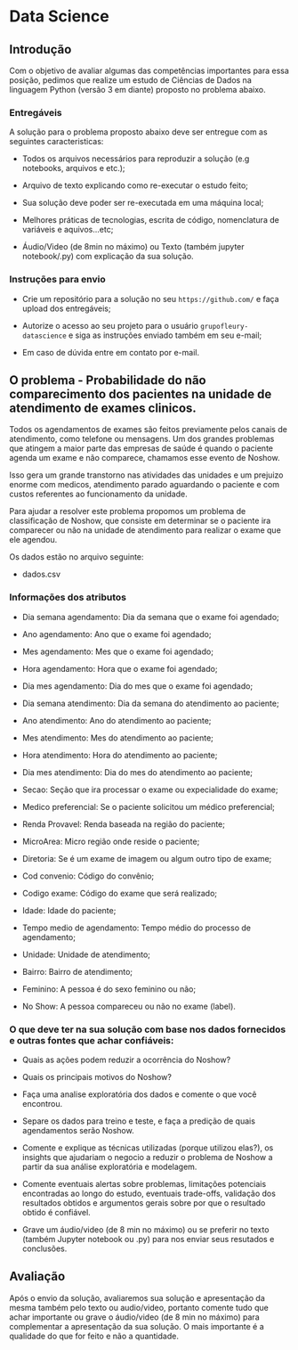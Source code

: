 # Data Science

## Introdução

Com o objetivo de avaliar algumas das competências importantes para essa posição, pedimos que realize um estudo de Ciências de Dados na linguagem Python (versão 3 em diante) proposto no problema abaixo.

### Entregáveis

A solução para o problema proposto abaixo deve ser entregue com as seguintes caracteristicas:

- Todos os arquivos necessários para reproduzir a solução (e.g notebooks, arquivos e etc.);

- Arquivo de texto explicando como re-executar o estudo feito;

- Sua solução deve poder ser re-executada em uma máquina local;

- Melhores práticas de tecnologias, escrita de código, nomenclatura de variáveis e aquivos...etc;

- Áudio/Video (de 8min no máximo) ou Texto (também jupyter notebook/.py) com explicação da sua solução.

### Instruções para envio

 - Crie um repositório para a solução no seu ```https://github.com/``` e faça upload dos entregáveis;

 - Autorize o acesso ao seu projeto para o usuário ```grupofleury-datascience``` e siga as instruções enviado também em seu e-mail;

 - Em caso de dúvida entre em contato por e-mail.


## O problema - Probabilidade do não comparecimento dos pacientes na unidade de atendimento de exames clinicos.

Todos os agendamentos de exames são feitos previamente pelos canais de atendimento, como telefone ou mensagens. Um dos grandes problemas que atingem a maior parte das empresas de saúde é quando o paciente agenda um exame e não comparece, chamamos esse evento de Noshow.

Isso gera um grande transtorno nas atividades das unidades e um prejuizo enorme com medicos, atendimento parado aguardando o paciente e com custos referentes ao funcionamento da unidade.

Para ajudar a resolver este problema propomos um problema de classificação de Noshow, que consiste em determinar se o paciente ira comparecer ou não na unidade de atendimento para realizar o exame que ele agendou.

Os dados estão no arquivo seguinte:

- dados.csv

### Informações dos atributos

- Dia semana agendamento: Dia da semana que o exame foi agendado;

- Ano agendamento: Ano que o exame foi agendado;

- Mes agendamento: Mes que o exame foi agendado;

- Hora agendamento: Hora que o exame foi agendado;

- Dia mes agendamento: Dia do mes que o exame foi agendado;

- Dia semana atendimento: Dia da semana do atendimento ao paciente;

- Ano atendimento: Ano do atendimento ao paciente;

- Mes atendimento: Mes do atendimento ao paciente;

- Hora atendimento: Hora do atendimento ao paciente;

- Dia mes atendimento: Dia do mes do atendimento ao paciente;

- Secao: Seção que ira processar o exame ou expecialidade do exame;

- Medico preferencial: Se o paciente solicitou um médico preferencial;

- Renda Provavel: Renda baseada na região do paciente;

- MicroArea: Micro região onde reside o paciente;

- Diretoria: Se é um exame de imagem ou algum outro tipo de exame;

- Cod convenio: Código do convênio;

- Codigo exame: Código do exame que será realizado;

- Idade: Idade do paciente;

- Tempo medio de agendamento: Tempo médio do processo de agendamento;

- Unidade: Unidade de atendimento;
 
- Bairro: Bairro de atendimento;

- Feminino: A pessoa é do sexo feminino ou não;

- No Show: A pessoa compareceu ou não no exame (label).

### O que deve ter na sua solução com base nos dados fornecidos e outras fontes que achar confiáveis:

-   Quais as ações podem reduzir a ocorrência do Noshow?

-   Quais os principais motivos do Noshow?

-   Faça uma analise exploratória dos dados e comente o que você encontrou.

-   Separe os dados para treino e teste, e faça a predição de quais agendamentos serão Noshow.

-   Comente e explique as técnicas utilizadas (porque utilizou elas?), os insights que ajudariam o negocio a reduzir o problema de Noshow a partir da sua análise exploratória e modelagem.

-   Comente eventuais alertas sobre problemas, limitações potenciais encontradas ao longo do estudo, eventuais trade-offs, validação dos resultados obtidos e argumentos gerais sobre por que o resultado obtido é confiável.

-   Grave um áudio/video (de 8 min no máximo) ou se preferir no texto (também Jupyter notebook ou .py) para nos enviar seus resutados e conclusões.

## Avaliação

Após o envio da solução, avaliaremos sua solução e apresentação da mesma também pelo texto ou audio/video, portanto comente tudo que achar importante ou grave o áudio/video (de 8 min no máximo) para complementar a apresentação da sua solução. O mais importante é a qualidade do que for feito e não a quantidade.




